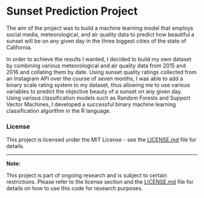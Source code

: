 # Sunset Prediction Project

The aim of the project was to build a machine learning model that employs social media, meteorological, and air quality data to predict how beautiful a sunset will be on any given day in the three biggest cities of the state of California. 

In order to achieve the results I wanted, I decided to build my own dataset by combining various meteorological and air quality data from 2015 and 2016 and collating them by date. Using sunset quality ratings collected from an Instagram API over the course of seven months, I was able to add a binary scale rating system to my dataset, thus allowing me to use various variables to predict the objective beauty of a sunset on any given day. Using various classification models such as Random Forests and Support Vector Machines, I developed a successful binary machine learning classification algorithm in the R language.

### License
This project is licensed under the MIT License - see the [LICENSE.md](LICENSE.md) file for details.

---

**Note:**

This project is part of ongoing research and is subject to certain restrictions. Please refer to the license section and the [LICENSE.md](LICENSE.md) file for details on how to use this code for research purposes.
